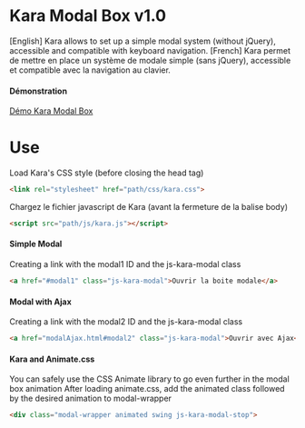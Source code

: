 # Kara Modal Box v1.0
[English]
Kara allows to set up a simple modal system (without jQuery), accessible and compatible with keyboard navigation.
[French] 
Kara permet de mettre en place un système de modale simple (sans jQuery), accessible et compatible avec la navigation au clavier.

#### Démonstration
[Démo Kara Modal Box](https://src.yann-cario.fr/demo/kara)

# Use  
Load Kara's CSS style (before closing the head tag)  
```html
<link rel="stylesheet" href="path/css/kara.css">
```
Chargez le fichier javascript de Kara (avant la fermeture de la balise body)
```html
<script src="path/js/kara.js"></script>
```

#### Simple Modal
Creating a link with the modal1 ID and the js-kara-modal class
```html
<a href="#modal1" class="js-kara-modal">Ouvrir la boite modale</a>
```

#### Modal with Ajax
Creating a link with the modal2 ID and the js-kara-modal class
```html
<a href="modalAjax.html#modal2" class="js-kara-modal">Ouvrir avec Ajax</a>
```

#### Kara and Animate.css
You can safely use the CSS Animate library to go even further in the modal box animation
After loading animate.css, add the animated class followed by the desired animation to modal-wrapper
```html
<div class="modal-wrapper animated swing js-kara-modal-stop">
```
